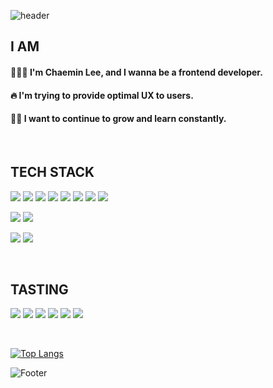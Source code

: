 ![header](https://capsule-render.vercel.app/api?type=waving&color=000000&height=150&section=header&text=ChaeminLee&fontColor=ffffff&fontAlignY=35&fontSize=50&animation=twinkling)

## I AM
#### 👩🏻‍💻 I'm Chaemin Lee, and I wanna be a frontend developer.
#### 🔥 I'm trying to provide optimal UX to users.
#### ✍🏻 I want to continue to grow and learn constantly.

<br />

## TECH STACK
<img src="https://img.shields.io/badge/html5-E34F26?style=flat-square&logo=html5&logoColor=white"> <img src="https://img.shields.io/badge/css-1572B6?style=flat-square&logo=css3&logoColor=white"> <img src="https://img.shields.io/badge/javascript-F7DF1E?style=flat-square&logo=javascript&logoColor=black"> 
<img src="https://img.shields.io/badge/React-61DAFB?style=flat-square&logo=React&logoColor=white"/> 
<img src="https://img.shields.io/badge/Next.js-000000?style=flat-square&logo=Next.js&logoColor=white"> 
<img src="https://img.shields.io/badge/typescript-3178C6?style=flat-square&logo=typescript&logoColor=white"/> <img src="https://img.shields.io/badge/styledcomponents-DB7093?style=flat-square&logo=styledcomponents&logoColor=white"/> 
<img src="https://img.shields.io/badge/Tailwind CSS-06B6D4?style=flat-square&logo=Tailwind CSS&logoColor=white"/>

<img src="https://img.shields.io/badge/vite-646CFF?style=flat-square&logo=vite&logoColor=white"/>  <img src="https://img.shields.io/badge/vercel-000000?style=flat-square&logo=Vercel&logoColor=white"/> 

<img src="http://img.shields.io/badge/Figma-F24E1E?style=flat-square&logo=figma&logoColor=white"/> <img src="http://img.shields.io/badge/illustrator-FF9A00?style=flat-square&logo=AdobeIllustrator&logoColor=black"/>


<br />

## TASTING
<img src="https://img.shields.io/badge/C-A8B9CC?style=flat-square&logo=c&logoColor=white"/> <img src="https://img.shields.io/badge/java-007396?style=fflat-square&logo=java&logoColor=white"> <img src="https://img.shields.io/badge/c++-00599C?style=flat-square&logo=c%2B%2B&logoColor=white">
<img src="https://img.shields.io/badge/python-3776AB?style=flat-square&logo=python&logoColor=white"> 
<img src="https://img.shields.io/badge/MySQL-4479A1?style=flat-square&logo=MySQL&logoColor=white"/>
<img src="https://img.shields.io/badge/R-276DC3?style=flat-square&logo=R&logoColor=white"/>



<br />

﻿[![Top Langs](https://github-readme-stats.vercel.app/api/top-langs/?username=chamny20&langs_count=10&layout=compact)](https://github.com/chamny20)﻿


![Footer](https://capsule-render.vercel.app/api?type=waving&color=000000&height=150&section=footer)

<!--![Chamny20's Github stats](https://github-readme-stats.vercel.app/api?username=chamny20&show_icons=true)-->

<!--
##### 👩🏻‍💻 유저들에게 최적의 UX를 제공하고자 노력하는 웹 프론트엔드 개발자 이채민입니다.
##### ✍🏻 꾸준히 성장하고, 끊임없이 배우고 싶습니다.

# My Skills

![HTML](http://img.shields.io/badge/-HTML-E34F26?style=for-the-badge&logo=html5&logoColor=white)
![CSS](http://img.shields.io/badge/-CSS-blue?style=for-the-badge&logo=css3)
![Python](http://img.shields.io/badge/-Python-lightgray?style=for-the-badge&logo=python)
![JavaScript](http://img.shields.io/badge/-JavaScript-%23F7DF1C?style=for-the-badge&logo=javascript&logoColor=000000&labelColor=%23F7DF1C&color=%23FFCE5A)
![React](http://img.shields.io/badge/-React-black?style=for-the-badge&logo=react&logoColor=blue)
<img alt="Illustrator" src ="https://img.shields.io/badge/Illustrator-FF9A00.svg?&style=for-the-badge&logo=adobeillustrator&logoColor=white"/>

# My Tools

![VisualStudioCode](http://img.shields.io/badge/-Visual_studio_code-blue?style=for-the-badge&logo=visualstudiocode)
![Figma](http://img.shields.io/badge/-Figma-F24E1E?style=for-the-badge&logo=figma&logoColor=white)
![Git](http://img.shields.io/badge/-Git-43853d?style=for-the-badge&logo=git&logoColor=ffffff)
![Github](http://img.shields.io/badge/-Github-black?style=for-the-badge&logo=github)

# About Me

![Notion](http://img.shields.io/badge/-Notion-black?style=for-the-badge&logo=notion)
<a href="https://www.instagram.com/2cham_ny/">
<img alt="Instagram" src ="https://img.shields.io/badge/Instagram-E4405F.svg?&style=for-the-badge&logo=instagram&logoColor=white"/></a>

-->

<!--
![Anurag's GitHub stats](https://github-readme-stats.vercel.app/api?username=chamny20&theme=buefy&show_icons=true)
-->
<!--
**chamny20/chamny20** is a ✨ _special_ ✨ repository because its `README.md` (this file) appears on your GitHub profile.

Here are some ideas to get you started:

- 🔭 I’m currently working on ...
- 🌱 I’m currently learning ...
- 👯 I’m looking to collaborate on ...
- 🤔 I’m looking for help with ...
- 💬 Ask me about ...
- 📫 How to reach me: ...
- 😄 Pronouns: ...
- ⚡ Fun fact: ...
-->


